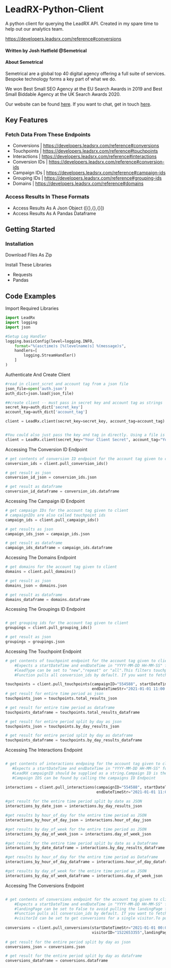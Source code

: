 # LeadRX-Python-Client

A python client for querying the LeadRX API. Created in my spare time to help out our analytics team.

https://developers.leadsrx.com/reference#conversions


#### Written by Josh Hatfield @Semetrical


#### About Semetrical

Semetrical are a global top 40 digital agency offering a full suite of services. Bespoke technology forms a key part of what we do.

We won Best Small SEO Agency at the EU Search Awards in 2019 and Best Small Biddable Agency at the UK Search Awards 2020.

Our website can be found [here](http://bit.ly/3aMWIMd). If you want to chat, get in touch [here](http://bit.ly/3keCf5Y).

## Key Features


### Fetch Data From These Endpoints

* Conversions | https://developers.leadsrx.com/reference#conversions
* Touchpoints | https://developers.leadsrx.com/reference#touchpoints
* Interactions | https://developers.leadsrx.com/reference#interactions
* Conversion IDs | https://developers.leadsrx.com/reference#conversion-ids
* Campaign IDs | https://developers.leadsrx.com/reference#campaign-ids
* Grouping IDs | https://developers.leadsrx.com/reference#grouping-ids
* Domains | https://developers.leadsrx.com/reference#domains

### Access Results In These Formats

* Access Results As A Json Object ([{},{},{}])
* Access Results As A Pandas Dataframe


## Getting Started

### Installation
Download Files As Zip

Install These Libraries
* Requests
* Pandas

## Code Examples

Import Required Libraries
```python
import LeadRx
import logging
import json

#Setup Log Handler
logging.basicConfig(level=logging.INFO,
    format="%(asctime)s [%(levelname)s] %(message)s",
    handlers=[
        logging.StreamHandler()
    ]
)
```
Authenticate And Create Client
```python
#read in client_scret and account tag from a json file 
json_file=open('auth.json')
auth_dict=json.load(json_file)

##create client -- must pass in secret key and account tag as strings
secret_key=auth_dict['secret_key']
account_tag=auth_dict['account_tag']

client = LeadRx.client(secret_key=secret_key, account_tag=account_tag)


#You could also just pass the key and tag in directly. Using a file is preferable as this way no sensitive information ends up in our gitrepo
client = LeadRx.client(secret_key="Your Client Secret", account_tag="Your Account Tag")

```

Accessing The Conversion ID Endpoint
```python
# get contents of conversion ID endpoint for the account tag given to client
conversion_ids = client.pull_conversion_ids()

# get result as json
conversion_id_json = conversion_ids.json

# get result as dataframe
conversion_id_dataframe = conversion_ids.dataframe
```
Accessing The Campaign ID Endpoint
```python
# get campaign IDs for the account tag given to client
# campaignIDs are also called touchpoint ids
campaign_ids = client.pull_campaign_ids()

# get results as json
campaign_ids_json = campaign_ids.json

# get result as dataframe
campaign_ids_dataframe = campaign_ids.dataframe
```
Accessing The Domains Endpoint
```python
# get domains for the account tag given to client
domains = client.pull_domains()

# get result as json
domains_json = domains.json

# get result as dataframe
domains_dataframe = domains.dataframe
```

Accessing The Groupings ID Endpoint
```python

# get grouping ids for the account tag given to client
groupings = client.pull_grouping_ids()

# get result as json
groupings = groupings.json
```
Accessing The Touchpoint Endpoint
```python
# get contents of touchpoint endpoint for the account tag given to client
    #Expects a startDateTime and endDateTime in "YYYY-MM-DD HH-MM-SS" format
    #leadType can be set to "new","repeat" or "all".This filters touchpoint results based on first time,repeat or all conversions for a customer
    #Function pulls all conversion_ids by default. If you want to fetch conversions for a single conversion then pass it's conversion_id as a string

touchpoints = client.pull_touchpoints(campaignID="554588", startDateTimeStr="2021-01 00:00:00",
                                      endDateTimeStr="2021-01-01 11:00:00", conversion_id='13697', lead_type="new")
# get result for entire time period as json
touchpoints_json = touchpoints.total_results_json

# get result for entire time period as dataframe
touchpoints_dataframe = touchpoints.total_results_dataframe

# get result for entire period split by day as json
touchpoints_json = touchpoints.by_day_results_json

# get result for entire period split by day as dataframe
touchpoints_dataframe = touchpoints.by_day_results_dataframe
```
Accessing The Interactions Endpoint
```python

# get contents of interactions endpoing for the account tag given to client
   #Expects a startDateTime and endDateTime in "YYYY-MM-DD HH-MM-SS" format
   #LeadRX campaignID should be supplied as a string.Campaign ID is the ID of the touchpoint you want to query
   #Campaign IDS can be found by calling the campaigns ID Endpoint

interactions = client.pull_interactions(campaignID="554588", startDateTimeStr="2021-01 00:00:00",
                                        endDateTimeStr="2021-01-01 11:00:00")
                                        
#get result for the entire time period split by date as JSON
interactions_by_date_json = interactions.by_day_results_json

#get results by hour_of_day for the entire time period as JSON
interactions_by_hour_of_day_json = interactions.hour_of_day_json

#get results by day_of_week for the entire time period as JSON
interactions_by_day_of_week_json = interactions.day_of_week_json

#get result for the entire time period split by date as a Dataframe
interactions_by_date_dataframe = interactions.by_day_results_dataframe

#get results by hour_of_day for the entire time period as Dataframe
interactions_by_hour_of_day_dataframe = interactions.hour_of_day_dataframe

#get results by day_of_week for the entire time period as JSON
interactions_by_day_of_week_dataframe = interactions.day_of_week_json
```
Accessing The Conversions Endpoint
```python

# get contents of conversions endpoint for the account tag given to client
    #Expects a startDateTime and endDateTime in "YYYY-MM-DD HH-MM-SS" format
    #landingPage can be set to False to avoid pulling the landingPage field
    #Function pulls all conversion_ids by default. If you want to fetch conversions for a single conversion then pass it's conversion_id as a string
    #visitorId can be set to get conversions for a single visitor.To pull data for all visitors do not pass the visitorID parameter to the function
   
conversions = client.pull_conversions(startDateTimeStr="2021-01-01 00:00:00", endDateTimeStr="2021-01-01 11:00:00",
                                      visitorID="1522653355",landingPage=True,conversion_id='13697')
                                      
# get result for the entire period split by day as json
conversions_json = conversions.json

# get result for the entire period split by day as dataframe
conversions_dataframe = conversions.dataframe
```
